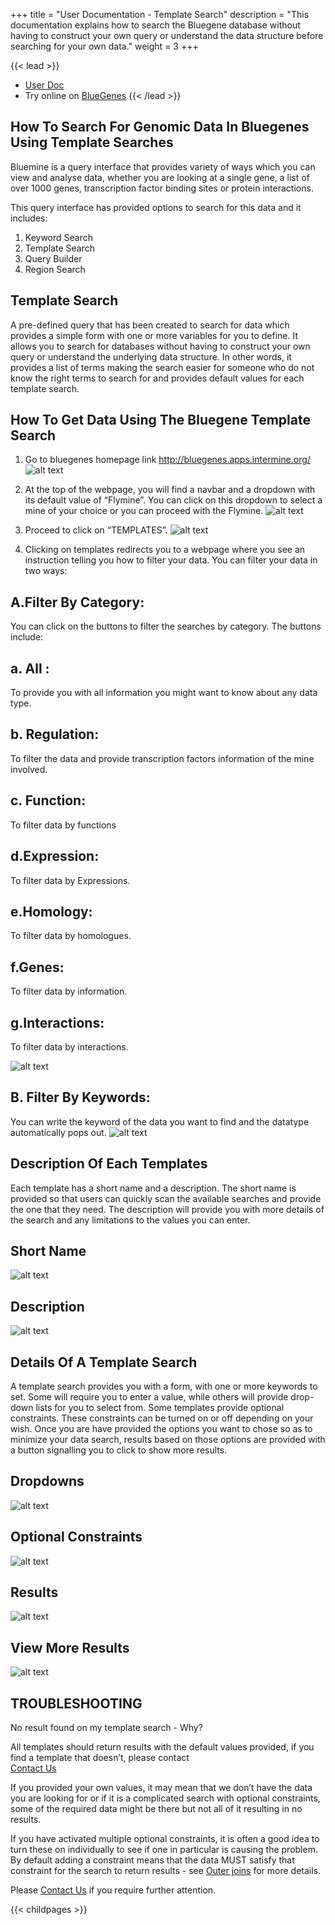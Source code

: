 +++
title = "User Documentation - Template Search"
description = "This documentation explains how to search the Bluegene database without having to construct your own query or understand the data structure before searching for your own data."
weight = 3
+++

{{< lead >}}

- [User Doc](https://flymine.readthedocs.io/en/latest/)
- Try online on [BlueGenes](http://bluegenes.apps.intermine.org/)
{{< /lead >}}



## How To Search For Genomic Data In Bluegenes Using Template Searches



Bluemine is a query interface that provides variety of ways which you can view and analyse data, whether you are looking at a single gene, a list of over 1000 genes, transcription factor binding sites or protein interactions.

This query interface has provided options to search for this data and it includes:

1. Keyword Search
2. Template Search
3. Query Builder
4. Region Search





## Template Search

A pre-defined query that has been created to search for data which provides a simple form with one or more variables for you to define. It allows you to search for databases without having to construct your own query or understand  the underlying data structure. In other words, it provides a list of terms making the search easier for someone who do not know the right terms to search for and provides default values for each template search.


## How To Get Data Using The Bluegene Template Search


1. Go to bluegenes homepage link  http://bluegenes.apps.intermine.org/
![alt text](https://raw.githubusercontent.com/LizzyKate/training-portal/lizzy/content/user-documentation/template-img/home.PNG)


2. At the top of the webpage, you will find a navbar and a dropdown with its default value of “Flymine”. You can click on this dropdown to select a mine of your choice or you can proceed with the Flymine.
![alt text](https://raw.githubusercontent.com/LizzyKate/training-portal/lizzy/content/user-documentation/template-img/fly.PNG)



3. Proceed to click on “TEMPLATES”.
![alt text](https://raw.githubusercontent.com/LizzyKate/training-portal/lizzy/content/user-documentation/template-img/template.PNG)

4. Clicking on templates redirects you to a webpage where you see an instruction telling you how to filter your data. You can filter your data in two ways:

## A.Filter By Category:  
 You can click on the buttons to filter the searches by category. The buttons include:

## a. All : 
To provide you with all information you might want to know about any data type.

## b. Regulation: 
To filter the data and provide transcription factors information of the mine involved.

## c. Function: 
To filter data by functions

## d.Expression:
 To filter data by Expressions.

## e.Homology: 
To filter data by homologues.

## f.Genes: 
To filter data by information.

## g.Interactions: 
To filter data by interactions.

![alt text](https://raw.githubusercontent.com/LizzyKate/training-portal/lizzy/content/user-documentation/template-img/cate.PNG)



## B. Filter By Keywords: 
You can write the keyword of the data you want to find and the datatype automatically pops out.
![alt text](https://raw.githubusercontent.com/LizzyKate/training-portal/lizzy/content/user-documentation/template-img/des.PNG)


## Description Of Each Templates
Each template has a short name and a description. The short name is provided so that users can quickly scan the available searches and provide the one that they need. The description will provide you with more details of the search and any limitations to the values you can enter.

## Short Name
![alt text]()

## Description
![alt text]()

## Details Of A Template Search
A template search provides you with a form, with one or more keywords to set. Some will require you to enter a value, while others will provide drop-down lists for you to select from. Some templates provide optional constraints. These constraints can be turned on or off depending on your wish. Once you are have provided the options you want to chose so as to minimize your data search, results based on those options are provided with a button signalling you to click to show more results. 

## Dropdowns
![alt text]()

## Optional Constraints
![alt text]()

## Results
![alt text]()

## View More Results
![alt text]()

## TROUBLESHOOTING

No result found on my template search  - Why?

All templates should return results with the default  values provided, if you find a template that doesn’t, please contact  
<a href="https://flymine.readthedocs.io/en/latest/contact/Documentationcontact.html#contact">Contact Us</a>

If you provided your own values, it may mean that we don’t have the data you are looking for or if it is a complicated search with optional constraints, some of the required data might be there but not all of it resulting in no results.

If you have activated multiple optional constraints, it is often a good idea to turn these on individually to see if one in particular is causing the problem. By default adding a constraint means that the data MUST satisfy that constraint for the search to return results - see <a href="https://flymine.readthedocs.io/en/latest/query-builder/Documentationquerybuilder.html#outerjoin">Outer joins</a> for more details.

Please <a href="https://flymine.readthedocs.io/en/latest/contact/Documentationcontact.html#contact">Contact Us</a> if you require further attention.




{{< childpages >}}